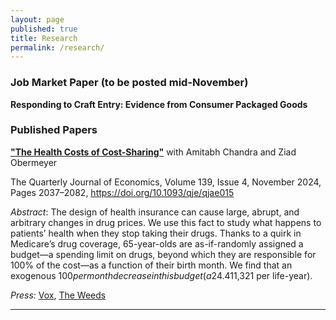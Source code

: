 ```yaml
---
layout: page
published: true
title: Research
permalink: /research/
---
```


### Job Market Paper (to be posted mid-November)

**Responding to Craft Entry: Evidence from Consumer Packaged Goods**

### Published Papers

**["The Health Costs of Cost-Sharing"](https://www.nber.org/system/files/working_papers/w28439/w28439.pdf)** with Amitabh Chandra and Ziad Obermeyer

The Quarterly Journal of Economics, Volume 139, Issue 4, November 2024, Pages 2037–2082, https://doi.org/10.1093/qje/qjae015


*Abstract*: The design of health insurance can cause large, abrupt, and arbitrary changes in drug prices. We use this fact to study what happens to patients’ health when they stop taking their drugs. Thanks to a quirk in Medicare’s drug coverage, 65-year-olds are as-if-randomly assigned a budget—a spending limit on drugs, beyond which they are responsible for 100% of the cost—as a function of their birth month. We find that an exogenous $100 per month decrease in this budget (a 24.4% change) causes mortality to increase by 0.0164 percentage points per month (13.9%). This estimate is robust to a range of falsification checks, and in the 97.4th percentile of 541 ‘placebo effects’ formed in settings that are observably similar, but lack the policy quirk linking birth month to drug budgets. We make sense of this large effect in three ways. First, patients stop taking drugs that not only appear ‘high-value’ (e.g., blood pressure medications), but are also known to have withdrawal or ‘rebound’ effects. Harm from abruptly stopping these drugs can be large, dwarfing any foregone benefits of not taking the drug. Second, using machine learning, we identify patients at the highest risk of drug-preventable adverse events (e.g., heart attack). Contrary to the predictions of some economic models of behavior, high-risk patients cut back more than low-risk patients on precisely those drugs that would benefit them the most (e.g., statins). Third, patients appear largely unaware of the risks. In a survey, we find only one-third believe that missing their drugs for up to a month could have serious health consequences. We conclude that, far from curbing waste and moral hazard, cost-sharing causes patients to miss opportunities to purchase health at low cost ($11,321 per life-year). 

*Press:* [Vox](https://www.vox.com/policy-and-politics/22276166/us-health-insurance-out-of-pocket-costs-research), [The Weeds](https://podcasts.google.com/feed/aHR0cHM6Ly9mZWVkcy5tZWdhcGhvbmUuZm0vdGhld2VlZHM/episode/NTI5ZGQ2MDItMGQ1Yi0xMWViLWJjYjktNGIwODYyZTE4Nzdm?sa=X&ved=0CAUQkfYCahcKEwiQ57abtLzvAhUAAAAAHQAAAAAQAg)

---


